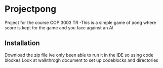 # Projectpong

Project for the course COP 3003 TR
 -This is a simple game of pong where score is kept for the game and you face against an AI
 
 ## Installation
 Download the zip file
 Ive only been able to run it in the IDE so using code blockes
 Look at walkthrogh document to set up codeblocks and directories
 
 
 
